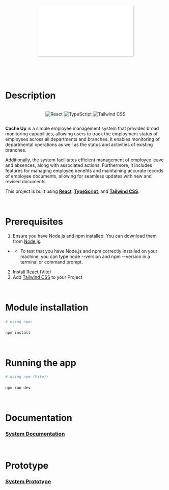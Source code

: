 <p align = 'center'>
  <img src="./main/src/assets/logo.png" alt="Logo" style="width: 300px; height: auto; box-shadow: 2px 2px 5px rgba(0, 0, 0, 0.2);">
</p>

<br>
<br>
<br>

# Description

<div style="display:flex; justify-content:center">

![React](https://img.shields.io/badge/React-20232A?style=for-the-badge&logo=react&logoColor=61DAFB)
![TypeScript](https://img.shields.io/badge/TypeScript-007ACC?style=for-the-badge&logo=typescript&logoColor=white)
![Tailwind CSS](https://img.shields.io/badge/Tailwind_CSS-38B2AC?style=for-the-badge&logo=tailwind-css&logoColor=white)

</div>

**Cache Up** is a simple employee management system that provides broad monitoring capabilities, allowing users to track the employment status of employees across all departments and branches. It enables monitoring of departmental operations as well as the status and activities of existing branches.

Additionally, the system facilitates efficient management of employee leave and absences, along with associated actions. Furthermore, it includes features for managing employee benefits and maintaining accurate records of employee documents, allowing for seamless updates with new and revised documents.

This project is built using [**React**](https://reactjs.org/), [**TypeScript**](https://www.typescriptlang.org/), and [**Tailwind CSS**](https://tailwindcss.com/).

<br>

# Prerequisites

1. Ensure you have Node.js and npm installed. You can download them from [Node.js](https://nodejs.org/).

- - To test that you have Node.js and npm correctly installed on your machine, you can type node --version and npm --version in a terminal or command prompt.

2. Install [React (Vite)](https://vitejs.dev/guide/)
3. Add [Tailwind CSS](https://tailwindcss.com/docs/guides/vite) to your Project

<br>

# Module installation

```bash
# using npm:

npm install
```

<br>

# Running the app

```bash
# using npm (Vite):

npm run dev
```

<br>

# Documentation

### <u>[System Documentation](https://docs.google.com/document/d/1rbER1dkJ3U0tZ286-xFqRDMMaCnPensxyryNm-GdKto/edit?usp=sharing)</u>

<br>

# Prototype

### <u>[System Prototype](https://www.figma.com/design/J5LybgiS7tXDWHB21Wo0i1/Cache-Up?node-id=0-1&t=zAnuOnayQNbb7i37-0)
